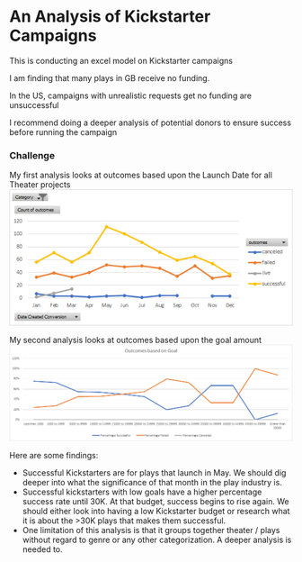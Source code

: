 # An Analysis of Kickstarter Campaigns
This is conducting an excel model on Kickstarter campaigns

I am finding that many plays in GB receive no funding.

In the US, campaigns with unrealistic requests get no funding are unsuccessful

I recommend doing a deeper analysis of potential donors to ensure success before running the campaign



### Challenge
My first analysis looks at outcomes based upon the Launch Date for all Theater projects
![Theater Outcomes](Theater%20Outcomes%20based%20on%20Launch%20Date.png)

My second analysis looks at outcomes based upon the goal amount
![Goal Outcomes](goal.png)

Here are some findings:
* Successful Kickstarters are for plays that launch in May.  We should dig deeper into what the significance of that month in the play industry is.
* Successful kickstarters with low goals have a higher percentage success rate until 30K.  At that budget, success begins to rise again.  We should either look into having a low Kickstarter budget or research what it is about the >30K plays that makes them successful.
* One limitation of this analysis is that it groups together theater / plays without regard to genre or any other categorization.  A deeper analysis is needed to. 
